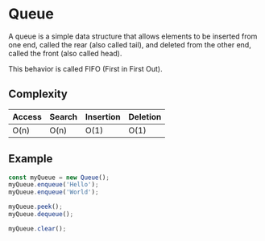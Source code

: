 # Queue

A queue is a simple data structure that allows elements to be inserted from one end,
called the rear (also called tail), and deleted from the other end, called the front (also called head).

This behavior is called FIFO (First in First Out).

## Complexity

| Access | Search | Insertion | Deletion |
| ------ | ------ | --------- | -------- |
| O(n)   | O(n)   | O(1)      | O(1)     |

## Example

```javascript
const myQueue = new Queue();
myQueue.enqueue('Hello');
myQueue.enqueue('World');

myQueue.peek();
myQueue.dequeue();

myQueue.clear();
```
